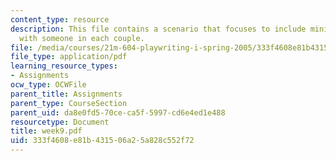 ```yaml
---
content_type: resource
description: This file contains a scenario that focuses to include miniature golf
  with someone in each couple.
file: /media/courses/21m-604-playwriting-i-spring-2005/333f4608e81b431506a25a828c552f72_week9.pdf
file_type: application/pdf
learning_resource_types:
- Assignments
ocw_type: OCWFile
parent_title: Assignments
parent_type: CourseSection
parent_uid: da8e0fd5-70ce-ca5f-5997-cd6e4ed1e488
resourcetype: Document
title: week9.pdf
uid: 333f4608-e81b-4315-06a2-5a828c552f72
---
```

